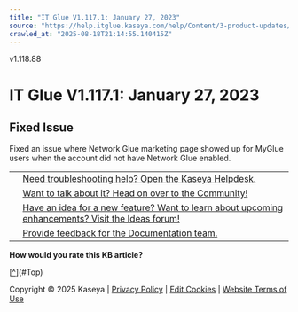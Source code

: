 ```yaml
---
title: "IT Glue V1.117.1: January 27, 2023"
source: "https://help.itglue.kaseya.com/help/Content/3-product-updates/it-glue-release-notes/it-glue-release-notes-v1-117-1-2023-01-27.html"
crawled_at: "2025-08-18T21:14:55.140415Z"
---
```


v1.118.88

# IT Glue V1.117.1: January 27, 2023

## Fixed Issue

Fixed an issue where Network Glue marketing page showed up for MyGlue users when the account did not have Network Glue enabled.

|  |  |
| --- | --- |
|  | [Need troubleshooting help? Open the Kaseya Helpdesk.](https://helpdesk.kaseya.com/) |
|  | [Want to talk about it? Head on over to the Community!](https://community.kaseya.com/it-operations) |
|  | [Have an idea for a new feature? Want to learn about upcoming enhancements? Visit the Ideas forum!](https://community.kaseya.com/ideas/categories/ITGlue-ideas-portal) |
|  | [Provide feedback for the Documentation team.](javascript:(function()%7BSendLinkByMail()%3B%7D)()%3B) |

**How would you rate this KB article?**

[[^](#Top)](#Top)

Copyright © 2025 Kaseya | [Privacy Policy](https://www.kaseya.com/legal/kaseya-privacy-statement/) | [Edit Cookies](#) | [Website Terms of Use](https://www.kaseya.com/legal/website-terms-of-use/)

